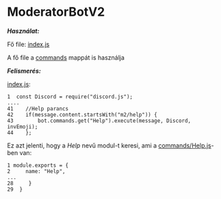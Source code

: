 # ModeratorBotV2

***Használat:***

Fő file: [index.js](https://github.com/OOC-Green/ModeratorBotV2/blob/main/index.js)

A fő file a [commands](https://github.com/OOC-Green/ModeratorBotV2/tree/main/commands) mappát is használja

***Felismerés:***

[index.js](https://github.com/OOC-Green/ModeratorBotV2/blob/main/index.js):
```    
1  const Discord = require("discord.js");
....
41    //Help parancs
42    if(message.content.startsWith("m2/help")) {
43        bot.commands.get("Help").execute(message, Discord, invEmoji);
44    };
```

Ez azt jelenti, hogy a *Help* nevű modul-t keresi, ami a [commands/Help.js](https://github.com/OOC-Green/ModeratorBotV2/tree/main/commands/Help.js)-ben van:
```
1 module.exports = {
2     name: "Help",
...
28     }
29  }
```
